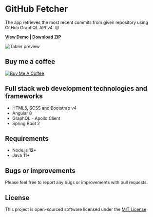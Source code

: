 # GitHub Fetcher

The app retrieves the most recent commits from given repository using GitHub GraphQL API v4. :smile:

<strong><a href="https://javkhaanj7.github.io/github-fetcher/">View Demo</a> | <a href="https://github.com/javkhaanj7/github-fetcher/archive/master.zip">Download ZIP</a></strong>

![Tabler preview](https://raw.githubusercontent.com/tabler/tabler/dev/static/tabler-preview.png)

## Buy me a coffee

<a href="https://www.buymeacoffee.com/3CjY6zl" target="_blank"><img src="https://www.buymeacoffee.com/assets/img/custom_images/orange_img.png" alt="Buy Me A Coffee" style="height: auto !important;width: auto !important;" ></a>

## Full stack web development technologies and frameworks

-   HTML5, SCSS and Bootstrap v4
-   Angular 8
-   GraphQL - Apollo Client
-   Spring Boot 2

## Requirements

-   Node.js **12+**
-   Java **11+**

## Bugs or improvements

Please feel free to report any bugs or improvements with pull requests.

## License

This project is open-sourced software licensed under the [MIT License](LICENSE.md)